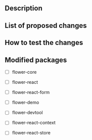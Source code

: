 ## Description

<!--- Write a short description of your changes -->

## List of proposed changes

<!-- Summarize the changes in list format -->

## How to test the changes

<!-- If your changes require a specific way to test them, write here the steps -->

## Modified packages 
- [ ] flower-core
- [ ] flower-react
- [ ] flower-react-form
- [ ] flower-demo
- [ ] flower-devtool
- [ ] flower-react-context
- [ ] flower-react-store


